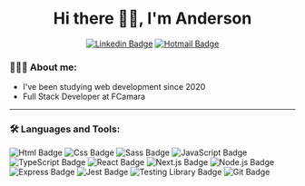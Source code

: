 <div align="center">
   <h1>Hi there 👋🏽, I'm Anderson</h1>      

  [![Linkedin Badge](https://img.shields.io/badge/Linkedin-0077B5?style=for-the-badge&logo=linkedin&logoColor=white&link=https://www.linkedin.com/in/anderson-fonseca-b459a0177/)](https://www.linkedin.com/in/anderson-fonseca99/)
  [![Hotmail Badge](https://img.shields.io/badge/Email-0078D4?style=for-the-badge&logo=microsoft-outlook&logoColor=white)](mailto:andersonfonseca1999@hotmail.com?Subject)
</div>
  
### 👨🏾‍💻 About me:  
- I've been studying web development since 2020
- Full Stack Developer at FCamara 
___

### 🛠 Languages and Tools:
![Html Badge](https://img.shields.io/badge/HTML5-E34F26?style=for-the-badge&logo=html5&logoColor=white)
![Css Badge](https://img.shields.io/badge/CSS3-1572B6?style=for-the-badge&logo=css3&logoColor=white)
![Sass Badge](https://img.shields.io/badge/Sass-CC6699?style=for-the-badge&logo=sass&logoColor=white)
![JavaScript Badge](https://img.shields.io/badge/JavaScript-F7DF1E?style=for-the-badge&logo=javascript&logoColor=black)
![TypeScript Badge](https://img.shields.io/badge/TypeScript-007ACC?style=for-the-badge&logo=typescript&logoColor=white)
![React Badge](https://img.shields.io/badge/React-20232A?style=for-the-badge&logo=react&logoColor=61DAFB)
![Next.js Badge](https://img.shields.io/badge/Next.js-20232A?&style=for-the-badge&logo=Next.js&logoColor=Black)
![Node.js Badge](https://img.shields.io/badge/Node.js-43853D?style=for-the-badge&logo=node.js&logoColor=white)
![Express Badge](https://img.shields.io/badge/Express.js-404D59?style=for-the-badge&logo=express)
![Jest Badge](https://img.shields.io/badge/jest-99424F?&style=for-the-badge&logo=jest&logoColor=#99424Fe)
![Testing Library Badge](https://img.shields.io/badge/React_Testing_Library-BC1A19?&style=for-the-badge&logo=testing-library&logoColor=#BC1A19)
![Git Badge](https://img.shields.io/badge/git%20-%23F05033.svg?&style=for-the-badge&logo=git&logoColor=white)

